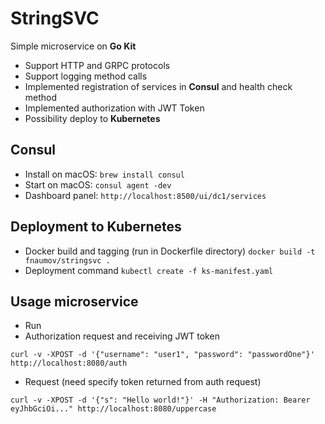 # StringSVC

Simple microservice on **Go Kit**

- Support HTTP and GRPC protocols
- Support logging method calls
- Implemented registration of services in **Consul** and health check method
- Implemented authorization with JWT Token
- Possibility deploy to **Kubernetes**

## Consul
- Install on macOS: `brew install consul`
- Start on macOS: `consul agent -dev`
- Dashboard panel: `http://localhost:8500/ui/dc1/services`

## Deployment to Kubernetes
- Docker build and tagging (run in Dockerfile directory) `docker build -t fnaumov/stringsvc .`
- Deployment command `kubectl create -f ks-manifest.yaml`

## Usage microservice
- Run
- Authorization request and receiving JWT token
```shell script
curl -v -XPOST -d '{"username": "user1", "password": "passwordOne"}' http://localhost:8080/auth
```
- Request (need specify token returned from auth request)
```shell script
curl -v -XPOST -d '{"s": "Hello world!"}' -H "Authorization: Bearer eyJhbGciOi..." http://localhost:8080/uppercase
```
